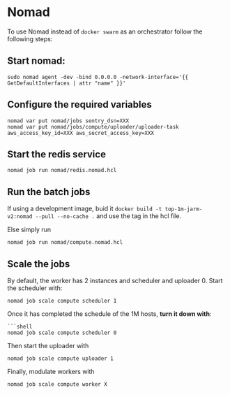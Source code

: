 # Nomad

To use Nomad instead of `docker swarm` as an orchestrator follow the following steps:

## Start nomad:
```shell
sudo nomad agent -dev -bind 0.0.0.0 -network-interface='{{ GetDefaultInterfaces | attr "name" }}'
```

## Configure the required variables
```shell
nomad var put nomad/jobs sentry_dsn=XXX
nomad var put nomad/jobs/compute/uploader/uploader-task aws_access_key_id=XXX aws_secret_access_key=XXX
```

## Start the redis service
```shell
nomad job run nomad/redis.nomad.hcl
```

## Run the batch jobs

If using a development image, buid it `docker build -t top-1m-jarm-v2:nomad --pull --no-cache .` and use the tag in the hcl file.

Else simply run
```shell
nomad job run nomad/compute.nomad.hcl
```

## Scale the jobs

By default, the worker has 2 instances and scheduler and uploader 0.
Start the scheduler with:
```shell
nomad job scale compute scheduler 1
```

Once it has completed the schedule of the 1M hosts, **turn it down with**:
```shell
```shell
nomad job scale compute scheduler 0
```

Then start the uploader with
```shell
nomad job scale compute uploader 1
```

Finally, modulate workers with 
```shell
nomad job scale compute worker X
```